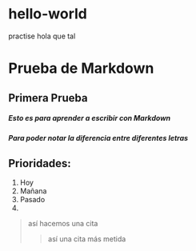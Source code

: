 # hello-world
practise
hola que tal
# Prueba de Markdown
## Primera Prueba
##### Esto es para aprender a escribir con Markdown
##### **Para poder notar** la diferencia entre *diferentes letras* 
## Prioridades:
1. Hoy
2. Mañana
3. Pasado
4. 
> así hacemos una cita
>
> > así una cita más metida

